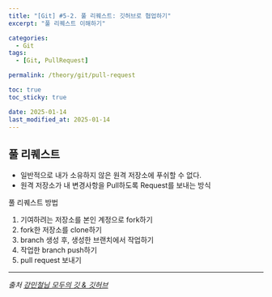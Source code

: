 ```yaml
---
title: "[Git] #5-2. 풀 리퀘스트: 깃허브로 협업하기"
excerpt: "풀 리퀘스트 이해하기"

categories:
  - Git
tags:
  - [Git, PullRequest]

permalink: /theory/git/pull-request

toc: true
toc_sticky: true

date: 2025-01-14
last_modified_at: 2025-01-14
---
```


## 풀 리퀘스트

- 일반적으로 내가 소유하지 않은 원격 저장소에 푸쉬할 수 없다.
- 원격 저장소가 내 변경사항을 Pull하도록 Request를 보내는 방식

풀 리퀘스트 방법
1. 기여하려는 저장소를 본인 계정으로 fork하기
2. fork한 저장소를 clone하기
3. branch 생성 후, 생성한 브랜치에서 작업하기
4. 작업한 branch push하기
5. pull request 보내기

--- 

*출처*
*[강민철님 모두의 깃 & 깃허브](https://www.inflearn.com/course/%EB%AA%A8%EB%91%90%EC%9D%98-%EA%B9%83-%EA%B9%83%ED%97%88%EB%B8%8C)*